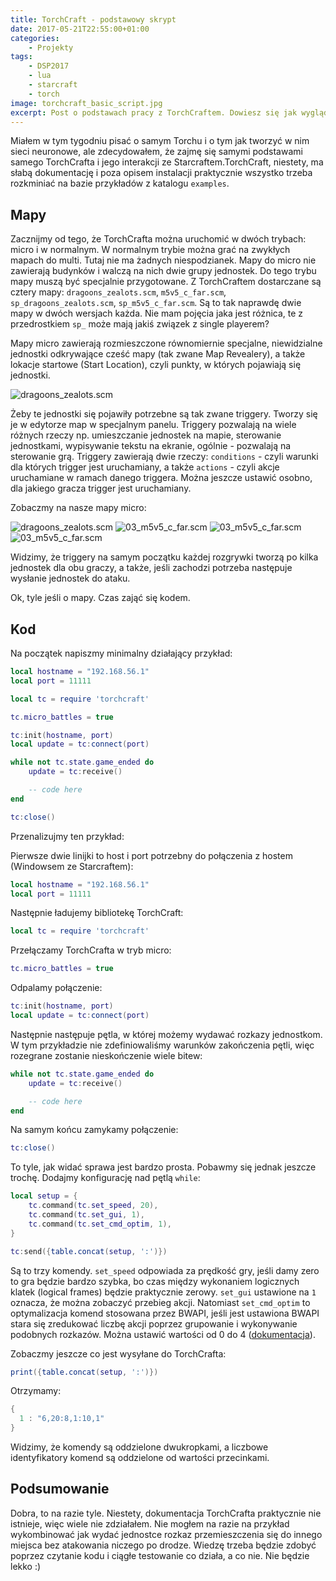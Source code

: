 ```yaml
---
title: TorchCraft - podstawowy skrypt
date: 2017-05-21T22:55:00+01:00
categories:
    - Projekty
tags:
    - DSP2017
    - lua
    - starcraft
    - torch
image: torchcraft_basic_script.jpg
excerpt: Post o podstawach pracy z TorchCraftem. Dowiesz się jak wyglądają mapy w TorchCrafcie i jak wydawać rozkazy jednostkom.
---
```

Miałem w tym tygodniu pisać o samym Torchu i o tym jak tworzyć w nim sieci neuronowe, ale zdecydowałem, że zajmę się samymi podstawami samego TorchCrafta i jego interakcji ze Starcraftem.TorchCraft, niestety, ma słabą dokumentację i poza opisem instalacji praktycznie wszystko trzeba rozkminiać na bazie przykładów z katalogu `examples`.

## Mapy

Zacznijmy od tego, że TorchCrafta można uruchomić w dwóch trybach: micro i w normalnym. W normalnym trybie można grać na zwykłych mapach do multi. Tutaj nie ma żadnych niespodzianek. Mapy do micro nie zawierają budynków i walczą na nich dwie grupy jednostek. Do tego trybu mapy muszą być specjalnie przygotowane. Z TorchCraftem dostarczane są cztery mapy: `dragoons_zealots.scm`, `m5v5_c_far.scm`, `sp_dragoons_zealots.scm`, `sp_m5v5_c_far.scm`. Są to tak naprawdę dwie mapy w dwóch wersjach każda. Nie mam pojęcia jaka jest różnica, te z przedrostkiem `sp_` może mają jakiś związek z single playerem?

Mapy micro zawierają rozmieszczone równomiernie specjalne, niewidzialne jednostki odkrywające cześć mapy (tak zwane Map Revealery), a także lokacje startowe (Start Location), czyli punkty, w których pojawiają się jednostki.

![dragoons_zealots.scm](/images/posts/torchcraft_basic_script/01_dragoons_zealots.png)

Żeby te jednostki się pojawiły potrzebne są tak zwane triggery. Tworzy się je w edytorze map w specjalnym panelu. Triggery pozwalają na wiele różnych rzeczy np. umieszczanie jednostek na mapie, sterowanie jednostkami, wypisywanie tekstu na ekranie, ogólnie - pozwalają na sterowanie grą. Triggery zawierają dwie rzeczy: `conditions` - czyli warunki dla których trigger jest uruchamiany, a także `actions` - czyli akcje uruchamiane w ramach danego triggera. Można jeszcze ustawić osobno, dla jakiego gracza trigger jest uruchamiany.

Zobaczmy na nasze mapy micro:

![dragoons_zealots.scm](/images/posts/torchcraft_basic_script/02_dragoons_zealots.png)
![03_m5v5_c_far.scm](/images/posts/torchcraft_basic_script/03_m5v5_c_far.png)
![03_m5v5_c_far.scm](/images/posts/torchcraft_basic_script/04_m5v5_c_far.png)
![03_m5v5_c_far.scm](/images/posts/torchcraft_basic_script/05_m5v5_c_far.png)

Widzimy, że triggery na samym początku każdej rozgrywki tworzą po kilka jednostek dla obu graczy, a także, jeśli zachodzi potrzeba następuje wysłanie jednostek do ataku.

Ok, tyle jeśli o mapy. Czas zająć się kodem.

## Kod

Na początek napiszmy minimalny działający przykład:


```Lua
local hostname = "192.168.56.1"
local port = 11111

local tc = require 'torchcraft'

tc.micro_battles = true

tc:init(hostname, port)
local update = tc:connect(port)

while not tc.state.game_ended do
    update = tc:receive()

    -- code here
end

tc:close()
```

Przenalizujmy ten przykład:

Pierwsze dwie linijki to host i port potrzebny do połączenia z hostem (Windowsem ze Starcraftem):

```Lua
local hostname = "192.168.56.1"
local port = 11111
```

Następnie ładujemy bibliotekę TorchCraft:

```Lua
local tc = require 'torchcraft'
```

Przełączamy TorchCrafta w tryb micro:

```Lua
tc.micro_battles = true
```

Odpalamy połączenie:

```Lua
tc:init(hostname, port)
local update = tc:connect(port)
```

Następnie następuje pętla, w której możemy wydawać rozkazy jednostkom. W tym przykładzie nie zdefiniowaliśmy warunków zakończenia pętli, więc rozegrane zostanie nieskończenie wiele bitew:

```Lua
while not tc.state.game_ended do
    update = tc:receive()

    -- code here
end
```

Na samym końcu zamykamy połączenie:

```Lua
tc:close()
```

To tyle, jak widać sprawa jest bardzo prosta. Pobawmy się jednak jeszcze trochę. Dodajmy konfigurację nad pętlą `while`:

```Lua
local setup = {
    tc.command(tc.set_speed, 20),
    tc.command(tc.set_gui, 1),
    tc.command(tc.set_cmd_optim, 1),
}

tc:send({table.concat(setup, ':')})
```

Są to trzy komendy. `set_speed` odpowiada za prędkość gry, jeśli damy zero to gra będzie bardzo szybka, bo czas między wykonaniem logicznych klatek (logical frames) będzie praktycznie zerowy. `set_gui` ustawione na `1` oznacza, że można zobaczyć przebieg akcji. Natomiast `set_cmd_optim` to optymalizacja komend stosowana przez BWAPI, jeśli jest ustawiona BWAPI stara się zredukować liczbę akcji poprzez grupowanie i wykonywanie podobnych rozkazów. Można ustawić wartości od 0 do 4 ([dokumentacja](https://bwapi.github.io/class_b_w_a_p_i_1_1_game.html#a2e44b952a0a55416da1628237bbc82ea)).

Zobaczmy jeszcze co jest wysyłane do TorchCrafta:

```Lua
print({table.concat(setup, ':')})
```

Otrzymamy:

```Lua
{
  1 : "6,20:8,1:10,1"
}
```

Widzimy, że komendy są oddzielone dwukropkami, a liczbowe identyfikatory komend są oddzielone od wartości przecinkami.

## Podsumowanie

Dobra, to na razie tyle. Niestety, dokumentacja TorchCrafta praktycznie nie istnieje, więc wiele nie zdziałałem. Nie mogłem na razie na przykład wykombinować jak wydać jednostce rozkaz przemieszczenia się do innego miejsca bez atakowania niczego po drodze. Wiedzę trzeba będzie zdobyć poprzez czytanie kodu i ciągłe testowanie co działa, a co nie. Nie będzie lekko :)